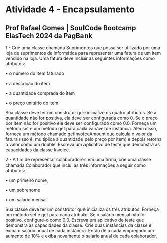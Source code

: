 # Atividade 4 - Encapsulamento
## Prof Rafael Gomes | SoulCode Bootcamp ElasTech 2024 da PagBank

1 - Crie uma classe chamada Suprimentos que possa ser utilizado por uma loja de suprimentos de informática para representar uma fatura de um item vendido na loja. Uma fatura deve incluir as seguintes informações como atributos:    

• o número do item faturado

• a descrição do item

• a quantidade comprada do item

• o preço unitário do item.


Sua classe deve ter um construtor que inicialize os quatro atributos. 
Se a quantidade não for positiva, ela deve ser configurada como 0. 
Se o preço por item não for positivo ele deve ser configurado como 0.0. 
Forneça um método set e um método get para cada variável de instância. 
Além disso, forneça um método chamado getInvoiceAmount que calcula o valor da fatura (isso é, multiplica a quantidade pelo preço por item) e depois retorna o valor como um double.
Escreva um aplicativo de teste que demonstra as capacidades da classe Invoice.


2 - A fim de representar colaboradores em uma firma, crie uma classe chamada Colaborador que inclui as três informações a seguir como atributos:
                   
• um primeiro nome, 

• um sobrenome

• um salário mensal.

                   
Sua classe deve ter um construtor que inicializa os três atributos. 
Forneça um método set e get para cada atributo. 
Se o salário mensal não for positivo, configure-o como 0.0. 
Escreva um aplicativo de teste que demonstra as capacidades da classe. 
Crie duas instâncias da classe e exiba o salário anual de cada instância. 
Então dê a cada empregado um aumento de 10% e exiba novamente o salário anual de cada colaborador.
